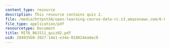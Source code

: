 ```yaml
---
content_type: resource
description: This resource contains quiz 2.
file: /media/https%3A/open-learning-course-data-rc.s3.amazonaws.com/6-061-introduction-to-electric-power-systems-spring-2011/204935b0392714e1e34a018024ea6ec9_MIT6_061S11_quiz02.pdf
file_type: application/pdf
resourcetype: Document
title: MIT6_061S11_quiz02.pdf
uid: 204935b0-3927-14e1-e34a-018024ea6ec9
---
```

